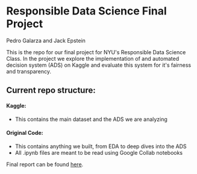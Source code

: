 # Responsible Data Science Final Project
Pedro Galarza and Jack Epstein

This is the repo for our final project for NYU's Responsible Data Science Class. In the project we explore the implementation of and automated decision system (ADS) on Kaggle and evaluate this system for it's fairness and transparency.

## Current repo structure:

#### Kaggle:
- This contains the main dataset and the ADS we are analyzing

#### Original Code:
- This contains anything we built, from EDA to deep dives into the ADS
- All .ipynb files are meant to be read using Google Collab notebooks

Final report can be found [here](https://github.com/NYU-MSDS-Projects/heartdisease-1017/blob/main/RDS_1017_FinalWriteUp.pdf).
